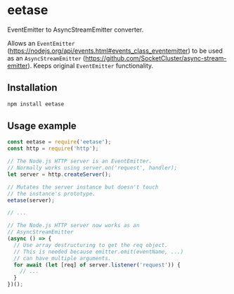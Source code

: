 # eetase
EventEmitter to AsyncStreamEmitter converter.

Allows an `EventEmitter` (https://nodejs.org/api/events.html#events_class_eventemitter) to be used as an `AsyncStreamEmitter` (https://github.com/SocketCluster/async-stream-emitter).
Keeps original `EventEmitter` functionality.

## Installation

```bash
npm install eetase
```

## Usage example

```js
const eetase = require('eetase');
const http = require('http');

// The Node.js HTTP server is an EventEmitter.
// Normally works using server.on('request', handler);
let server = http.createServer();

// Mutates the server instance but doesn't touch
// the instance's prototype.
eetase(server);

// ...

// The Node.js HTTP server now works as an
// AsyncStreamEmitter
(async () => {
  // Use array destructuring to get the req object.
  // This is needed because emitter.emit(eventName, ...)
  // can have multiple arguments.
  for await (let [req] of server.listener('request')) {
    // ...
  }
})();
```

